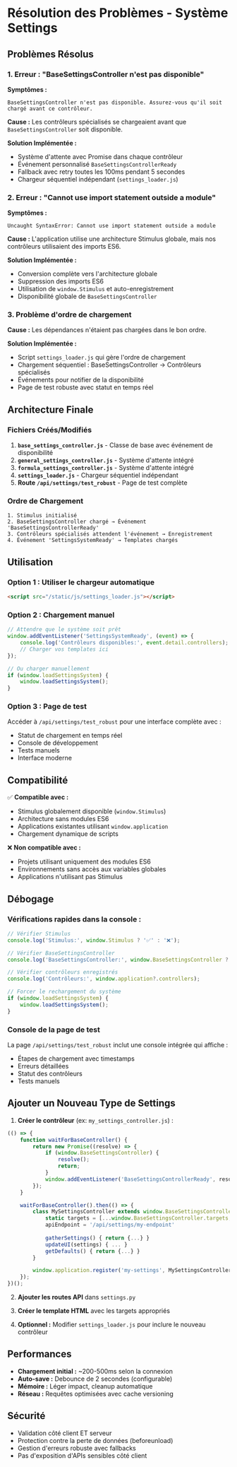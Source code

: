 # Résolution des Problèmes - Système Settings

## Problèmes Résolus

### 1. **Erreur : "BaseSettingsController n'est pas disponible"**

**Symptômes :**
```
BaseSettingsController n'est pas disponible. Assurez-vous qu'il soit chargé avant ce contrôleur.
```

**Cause :** 
Les contrôleurs spécialisés se chargeaient avant que `BaseSettingsController` soit disponible.

**Solution Implémentée :**
- Système d'attente avec Promise dans chaque contrôleur
- Événement personnalisé `BaseSettingsControllerReady` 
- Fallback avec retry toutes les 100ms pendant 5 secondes
- Chargeur séquentiel indépendant (`settings_loader.js`)

### 2. **Erreur : "Cannot use import statement outside a module"**

**Symptômes :**
```
Uncaught SyntaxError: Cannot use import statement outside a module
```

**Cause :** 
L'application utilise une architecture Stimulus globale, mais nos contrôleurs utilisaient des imports ES6.

**Solution Implémentée :**
- Conversion complète vers l'architecture globale
- Suppression des imports ES6
- Utilisation de `window.Stimulus` et auto-enregistrement
- Disponibilité globale de `BaseSettingsController`

### 3. **Problème d'ordre de chargement**

**Cause :** 
Les dépendances n'étaient pas chargées dans le bon ordre.

**Solution Implémentée :**
- Script `settings_loader.js` qui gère l'ordre de chargement
- Chargement séquentiel : BaseSettingsController → Contrôleurs spécialisés
- Événements pour notifier de la disponibilité
- Page de test robuste avec statut en temps réel

## Architecture Finale

### Fichiers Créés/Modifiés
1. **`base_settings_controller.js`** - Classe de base avec événement de disponibilité
2. **`general_settings_controller.js`** - Système d'attente intégré
3. **`formula_settings_controller.js`** - Système d'attente intégré
4. **`settings_loader.js`** - Chargeur séquentiel indépendant
5. **Route `/api/settings/test_robust`** - Page de test complète

### Ordre de Chargement
```
1. Stimulus initialisé
2. BaseSettingsController chargé → Événement 'BaseSettingsControllerReady'
3. Contrôleurs spécialisés attendent l'événement → Enregistrement
4. Événement 'SettingsSystemReady' → Templates chargés
```

## Utilisation

### Option 1 : Utiliser le chargeur automatique
```html
<script src="/static/js/settings_loader.js"></script>
```

### Option 2 : Chargement manuel
```javascript
// Attendre que le système soit prêt
window.addEventListener('SettingsSystemReady', (event) => {
    console.log('Contrôleurs disponibles:', event.detail.controllers);
    // Charger vos templates ici
});

// Ou charger manuellement
if (window.loadSettingsSystem) {
    window.loadSettingsSystem();
}
```

### Option 3 : Page de test
Accéder à `/api/settings/test_robust` pour une interface complète avec :
- Statut de chargement en temps réel
- Console de développement
- Tests manuels
- Interface moderne

## Compatibilité

✅ **Compatible avec :**
- Stimulus globalement disponible (`window.Stimulus`)
- Architecture sans modules ES6
- Applications existantes utilisant `window.application`
- Chargement dynamique de scripts

❌ **Non compatible avec :**
- Projets utilisant uniquement des modules ES6
- Environnements sans accès aux variables globales
- Applications n'utilisant pas Stimulus

## Débogage

### Vérifications rapides dans la console :
```javascript
// Vérifier Stimulus
console.log('Stimulus:', window.Stimulus ? '✅' : '❌');

// Vérifier BaseSettingsController
console.log('BaseSettingsController:', window.BaseSettingsController ? '✅' : '❌');

// Vérifier contrôleurs enregistrés
console.log('Contrôleurs:', window.application?.controllers);

// Forcer le rechargement du système
if (window.loadSettingsSystem) {
    window.loadSettingsSystem();
}
```

### Console de la page de test
La page `/api/settings/test_robust` inclut une console intégrée qui affiche :
- Étapes de chargement avec timestamps
- Erreurs détaillées
- Statut des contrôleurs
- Tests manuels

## Ajouter un Nouveau Type de Settings

1. **Créer le contrôleur** (ex: `my_settings_controller.js`) :
```javascript
(() => {
    function waitForBaseController() {
        return new Promise((resolve) => {
            if (window.BaseSettingsController) {
                resolve();
                return;
            }
            window.addEventListener('BaseSettingsControllerReady', resolve, { once: true });
        });
    }

    waitForBaseController().then(() => {
        class MySettingsController extends window.BaseSettingsController {
            static targets = [...window.BaseSettingsController.targets, "myTarget"]
            apiEndpoint = '/api/settings/my-endpoint'
            
            gatherSettings() { return {...} }
            updateUI(settings) { ... }
            getDefaults() { return {...} }
        }

        window.application.register('my-settings', MySettingsController);
    });
})();
```

2. **Ajouter les routes API** dans `settings.py`

3. **Créer le template HTML** avec les targets appropriés

4. **Optionnel :** Modifier `settings_loader.js` pour inclure le nouveau contrôleur

## Performances

- **Chargement initial :** ~200-500ms selon la connexion
- **Auto-save :** Debounce de 2 secondes (configurable)
- **Mémoire :** Léger impact, cleanup automatique
- **Réseau :** Requêtes optimisées avec cache versioning

## Sécurité

- Validation côté client ET serveur
- Protection contre la perte de données (beforeunload)
- Gestion d'erreurs robuste avec fallbacks
- Pas d'exposition d'APIs sensibles côté client 
